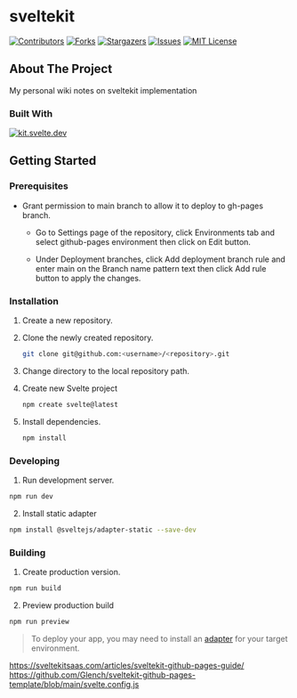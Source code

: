 # sveltekit

[![Contributors][contributors-shield]][contributors-url]
[![Forks][forks-shield]][forks-url]
[![Stargazers][stars-shield]][stars-url]
[![Issues][issues-shield]][issues-url]
[![MIT License][license-shield]][license-url]

## About The Project
My personal wiki notes on sveltekit implementation

### Built With
[![kit.svelte.dev][kit.svelte.dev]][svelte-url]


## Getting Started

### Prerequisites

* Grant permission to main branch to allow it to deploy to gh-pages branch.

  * Go to Settings page of the repository, click Environments tab and select github-pages environment then click on Edit button.

  * Under Deployment branches, click Add deployment branch rule and enter main on the Branch name pattern text then click Add rule button to apply the changes.

### Installation

1. Create a new repository.
2. Clone the newly created repository.

    ``` bash
    git clone git@github.com:<username>/<repository>.git
    ```

3. Change directory to the local repository path.
4. Create new Svelte project

    ``` bash
    npm create svelte@latest
    ```

5. Install dependencies.

    ``` bash
    npm install
    ```

### Developing

1. Run development server.

```bash
npm run dev
```

2. Install static adapter

```bash
npm install @sveltejs/adapter-static --save-dev
```

### Building

1. Create production version.

```bash
npm run build
```

2. Preview production build

```bash
npm run preview
```

> To deploy your app, you may need to install an [adapter](https://kit.svelte.dev/docs/adapters) for your target environment.

https://sveltekitsaas.com/articles/sveltekit-github-pages-guide/
https://github.com/Glench/sveltekit-github-pages-template/blob/main/svelte.config.js

<!-- MARKDOWN LINKS & IMAGES -->
[contributors-shield]: https://img.shields.io/github/contributors/jajera/jekyll.svg?style=for-the-badge
[contributors-url]: https://github.com/jajera/jekyll/graphs/contributors
[forks-shield]: https://img.shields.io/github/forks/jajera/jekyll.svg?style=for-the-badge
[forks-url]: https://github.com/jajera/jekyll/network/members
[stars-shield]: https://img.shields.io/github/stars/jajera/jekyll.svg?style=for-the-badge
[stars-url]: https://github.com/jajera/jekyll/stargazers
[issues-shield]: https://img.shields.io/github/issues/jajera/jekyll.svg?style=for-the-badge
[issues-url]: https://github.com/jajera/jekyll/issues
[license-shield]: https://img.shields.io/github/license/jajera/jekyll.svg?style=for-the-badge
[license-url]: https://github.com/jajera/jekyll/blob/master/LICENSE.txt
[kit.svelte.dev]: https://img.shields.io/badge/SvelteKit-C7C7C7?style=for-the-badge&logo=svelte&logoColor=FF470C
[svelte-url]: https://kit.svelte.dev
